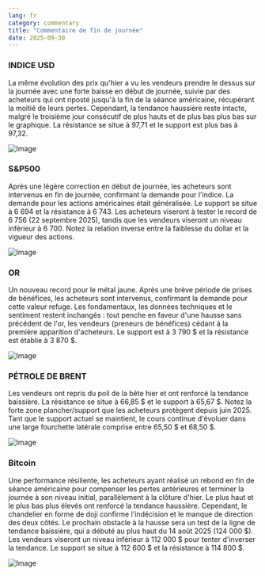 ```yaml
---
lang: fr
category: commentary
title: "Commentaire de fin de journée"
date: 2025-09-30
---
```


### INDICE USD

La même évolution des prix qu'hier a vu les vendeurs prendre le dessus sur la journée avec une forte baisse en début de journée, suivie par des acheteurs qui ont riposté jusqu'à la fin de la séance américaine, récupérant la moitié de leurs pertes. Cependant, la tendance haussière reste intacte, malgré le troisième jour consécutif de plus hauts et de plus bas plus bas sur le graphique. La résistance se situe à 97,71 et le support est plus bas à 97,32.

![Image](https://markleighedu.github.io/img/Sep-2025/30-Sep-2025/usdindex.jpg)

### S&P500

Après une légère correction en début de journée, les acheteurs sont intervenus en fin de journée, confirmant la demande pour l'indice. La demande pour les actions américaines était généralisée. Le support se situe à 6 694 et la résistance à 6 743. Les acheteurs viseront à tester le record de 6 756 (22 septembre 2025), tandis que les vendeurs viseront un niveau inférieur à 6 700. Notez la relation inverse entre la faiblesse du dollar et la vigueur des actions.

![Image](https://markleighedu.github.io/img/Sep-2025/30-Sep-2025/sp500.jpg)

### OR

Un nouveau record pour le métal jaune. Après une brève période de prises de bénéfices, les acheteurs sont intervenus, confirmant la demande pour cette valeur refuge. Les fondamentaux, les données techniques et le sentiment restent inchangés : tout penche en faveur d'une hausse sans précédent de l'or, les vendeurs (preneurs de bénéfices) cédant à la première apparition d'acheteurs. Le support est à 3 790 $ et la résistance est établie à 3 870 $.

![Image](https://markleighedu.github.io/img/Sep-2025/30-Sep-2025/gold.jpg)

### PÉTROLE DE BRENT

Les vendeurs ont repris du poil de la bête hier et ont renforcé la tendance baissière. La résistance se situe à 66,85 $ et le support à 65,67 $. Notez la forte zone plancher/support que les acheteurs protègent depuis juin 2025. Tant que le support actuel se maintient, le cours continue d'évoluer dans une large fourchette latérale comprise entre 65,50 $ et 68,50 $.

![Image](https://markleighedu.github.io/img/Sep-2025/30-Sep-2025/brentoil.jpg)

### Bitcoin

Une performance résiliente, les acheteurs ayant réalisé un rebond en fin de séance américaine pour compenser les pertes antérieures et terminer la journée à son niveau initial, parallèlement à la clôture d'hier. Le plus haut et le plus bas plus élevés ont renforcé la tendance haussière. Cependant, le chandelier en forme de doji confirme l'indécision et le manque de direction des deux côtés. Le prochain obstacle à la hausse sera un test de la ligne de tendance baissière, qui a débuté au plus haut du 14 août 2025 (124 000 $). Les vendeurs viseront un niveau inférieur à 112 000 $ pour tenter d'inverser la tendance. Le support se situe à 112 600 $ et la résistance à 114 800 $.

![Image](https://markleighedu.github.io/img/Sep-2025/30-Sep-2025/bitcoin.jpg)

